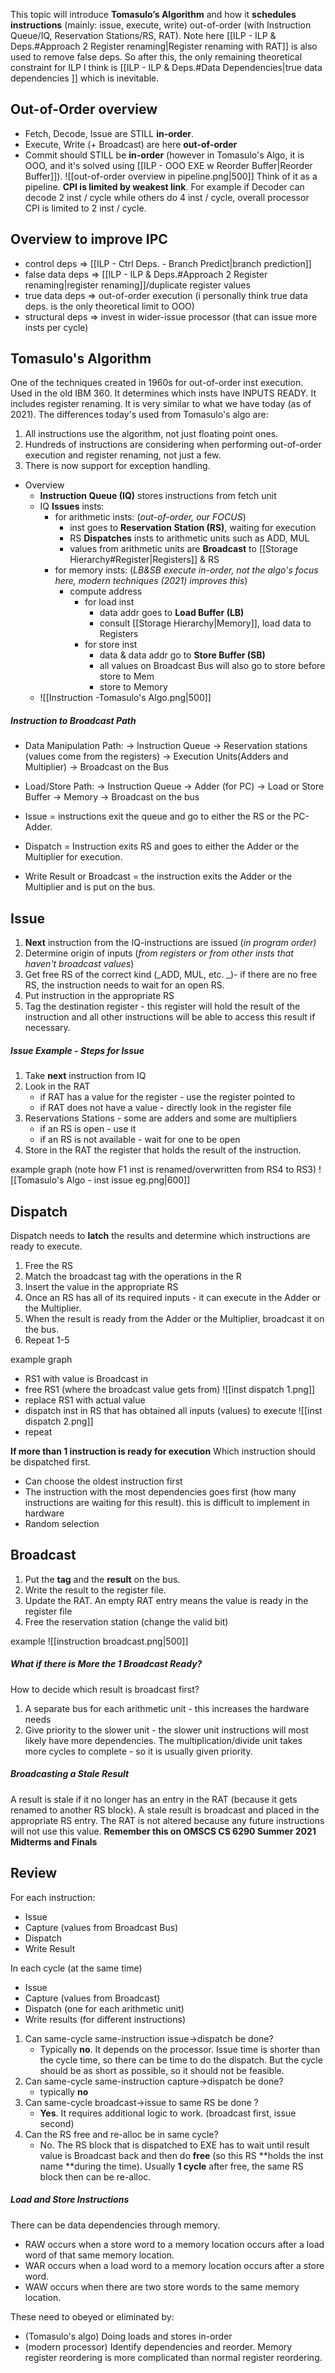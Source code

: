 This topic will introduce **Tomasulo’s Algorithm** and how it **schedules instructions** (mainly: issue, execute, write) out-of-order (with Instruction Queue/IQ, Reservation Stations/RS, RAT). Note here [[ILP - ILP & Deps.#Approach 2 Register renaming|Register renaming with RAT]] is also used to remove false deps. So after this, the only remaining theoretical constraint for ILP I think is [[ILP - ILP & Deps.#Data Dependencies|true data dependencies ]] which is inevitable.

## Out-of-Order overview
- Fetch, Decode, Issue are STILL **in-order**.
- Execute, Write (+ Broadcast) are here **out-of-order**
- Commit should STILL be **in-order** (however in Tomasulo's Algo, it is OOO, and it's solved using [[ILP - OOO EXE w Reorder Buffer|Reorder Buffer]]).
![[out-of-order overview in pipeline.png|500]]
Think of it as a pipeline. **CPI is limited by weakest link**. For example if Decoder can decode 2 inst / cycle while others do 4 inst / cycle, overall processor CPI is limited to 2 inst / cycle.

## Overview to improve IPC
-	control deps => [[ILP - Ctrl Deps. - Branch Predict|branch  prediction]]
-	false data deps => [[ILP - ILP & Deps.#Approach 2 Register renaming|register renaming]]/duplicate register values
-	true data deps => out-of-order execution (i personally think true data deps. is the only theoretical limit to OOO)
-	structural deps => invest in wider-issue processor (that can issue more insts per cycle)

## Tomasulo's Algorithm
One of the techniques created in 1960s for out-of-order inst execution. Used in the old IBM 360. It determines which insts have INPUTS READY. It includes register renaming. It is very similar to what we have today (as of 2021). The differences today's used from Tomasulo's algo are:
1. All instructions use the algorithm, not just floating point ones.
2. Hundreds of instructions are considering when performing out-of-order execution and register renaming, not just a few.
3. There is now support for exception handling.

- Overview
	- **Instruction Queue (IQ)** stores instructions from fetch unit
	- IQ **Issues** insts:
		- for arithmetic insts: (_out-of-order, our FOCUS_)
			- inst goes to **Reservation Station (RS)**, waiting for execution
			- RS **Dispatches** insts to arithmetic units such as ADD, MUL
			- values from arithmetic units are **Broadcast** to [[Storage Hierarchy#Register|Registers]] & RS
		- for memory insts: (_LB&SB execute in-order, not the algo's focus here, modern techniques  (2021) improves this_)
			- compute address
				- for load inst
					- data addr goes to **Load Buffer (LB)**
					- consult [[Storage Hierarchy|Memory]], load data to Registers
				- for store inst
					- data & data addr go to **Store Buffer (SB)**
					- all values on Broadcast Bus will also go to store before store to Mem
					- store to Memory
	- ![[Instruction -Tomasulo's Algo.png|500]]

##### Instruction to Broadcast Path
- Data Manipulation Path:
-> Instruction Queue 
→ Reservation stations (values come from the registers)
→ Execution Units(Adders and Multiplier)
→ Broadcast on the Bus

- Load/Store Path:
-> Instruction Queue 
→ Adder (for PC) 
→ Load or Store Buffer 
→ Memory 
→ Broadcast on the bus 

- Issue = instructions exit the queue and go to either the RS or the PC-Adder. 
- Dispatch = Instruction exits RS and goes to either the Adder or the Multiplier for execution.
- Write Result or Broadcast = the instruction exits the Adder or the Multiplier and is put on the bus.

## Issue
1. **Next** instruction from the IQ-instructions are issued (_in program order)_
2. Determine origin of inputs (_from registers or from other insts that haven't broadcast values_)
3. Get free RS of the correct kind (_ADD, MUL, etc. _)- if there are no free RS, the instruction needs to wait for an open RS.
4. Put instruction in the appropriate RS
5. Tag the destination register - this register will hold the result of the instruction and all other instructions will be able to access this result if necessary.

##### Issue Example - Steps for Issue
1. Take **next** instruction from IQ
2. Look in the RAT 
	- if RAT has a value for the register - use the register pointed to
	- if RAT does not have a value - directly look in the register file
3. Reservations Stations - some are adders and some are multipliers 
	- if an RS is open - use it 
	- if an RS is not available - wait for one to be open
4. Store in the RAT the register that holds the result of the instruction.

example graph (note how F1 inst is renamed/overwritten from RS4 to RS3)
![[Tomasulo's Algo - inst issue eg.png|600]]

## Dispatch
Dispatch needs to **latch** the results and determine which instructions are ready to execute.
1. Free the RS
2. Match the broadcast tag with the operations in the R
3. Insert the value in the appropriate RS
4. Once an RS has all of its required inputs - it can execute in the Adder or the Multiplier.
5. When the result is ready from the Adder or the Multiplier, broadcast it on the bus.
6. Repeat 1-5

example graph
- RS1 with value is Broadcast in
- free RS1 (where the broadcast value gets from)
![[inst dispatch 1.png]]
- replace RS1 with actual value
- dispatch inst in RS that has obtained all inputs (values) to execute
![[inst dispatch 2.png]]
- repeat

**If more than 1 instruction is ready for execution**
Which instruction should be dispatched first.
- Can choose the oldest instruction first
- The instruction with the most dependencies goes first (how many instructions are waiting for this result). this is difficult to implement in hardware
- Random selection

## Broadcast
1. Put the **tag** and the **result** on the bus.
2. Write the result to the register file.
3. Update the RAT. An empty RAT entry means the value is ready in the register file
4. Free the reservation station (change the valid bit)

example
![[instruction broadcast.png|500]]

##### What if there is More the 1 Broadcast Ready?
How to decide which result is broadcast first?
1. A separate bus for each arithmetic unit - this increases the hardware needs
2. Give priority to the slower unit - the slower unit instructions will most likely have more dependencies. The multiplication/divide unit takes more cycles to complete - so it is usually given priority.

##### Broadcasting a Stale Result
A result is stale if it no longer has an entry in the RAT (because it gets renamed to another RS block). A stale result is broadcast and placed in the appropriate RS entry. The RAT is not altered because any future instructions will not use this value. **Remember this on OMSCS CS 6290 Summer 2021 Midterms and Finals**

## Review
For each instruction: 
- Issue
- Capture (values from Broadcast Bus)
- Dispatch
- Write Result

In each cycle (at the same time)
- Issue
- Capture (values from Broadcast)
- Dispatch (one for each arithmetic unit)
- Write results (for different instructions)

1. Can same-cycle same-instruction issue->dispatch be done? 
	- Typically **no**. It depends on the processor. Issue time is shorter than the cycle time, so there can be time to do the dispatch.  But the cycle should be as short as possible, so it should not be feasible.
2. Can same-cycle same-instruction capture->dispatch be done? 
	- typically **no**
3. Can same-cycle broadcast->issue to same RS be done ? 
	- **Yes**. It requires additional logic to work. (broadcast first, issue second)
4. Can the RS free and re-alloc be in  same cycle?
	- No. The RS block that is dispatched to EXE has to wait until result value is Broadcast back and then do **free** (so this RS **holds the inst name **during the time). Usually **1 cycle** after free, the same RS block then can be re-alloc.

##### Load and Store Instructions
There can be data dependencies through memory.
- RAW occurs when a store word to a memory location occurs after a load word of that same memory location.
- WAR occurs when a load word to a memory location occurs after a store word.
- WAW occurs when there are two store words to the same memory location.

These need to obeyed or eliminated by:
- (Tomasulo's algo) Doing loads and stores in-order
- (modern processor) Identify dependencies and reorder. Memory register reordering is more complicated than normal register reordering.